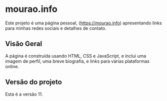# mourao.info

Este projeto é uma página pessoal, (https://mourao.info) apresentando links para minhas redes sociais e detalhes de contato.

## Visão Geral

A página é construída usando HTML, CSS e JavaScript, e inclui uma imagem de perfil, uma breve biografia, e links para várias plataformas online.


## Versão do projeto

Esta é a versão 11. 



